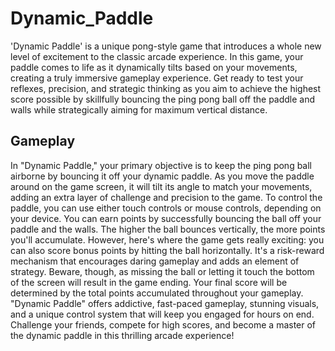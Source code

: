 # Dynamic_Paddle
'Dynamic Paddle' is a unique pong-style game that introduces a whole new level of excitement to the classic arcade experience. In this game, your paddle comes to life as it dynamically tilts based on your movements, creating a truly immersive gameplay experience. Get ready to test your reflexes, precision, and strategic thinking as you aim to achieve the highest score possible by skillfully bouncing the ping pong ball off the paddle and walls while strategically aiming for maximum vertical distance.

## Gameplay
In "Dynamic Paddle," your primary objective is to keep the ping pong ball airborne by bouncing it off your dynamic paddle. As you move the paddle around on the game screen, it will tilt its angle to match your movements, adding an extra layer of challenge and precision to the game.
To control the paddle, you can use either touch controls or mouse controls, depending on your device. You can earn points by successfully bouncing the ball off your paddle and the walls. The higher the ball bounces vertically, the more points you'll accumulate. However, here's where the game gets really exciting: you can also score bonus points by hitting the ball horizontally. It's a risk-reward mechanism that encourages daring gameplay and adds an element of strategy.
Beware, though, as missing the ball or letting it touch the bottom of the screen will result in the game ending. Your final score will be determined by the total points accumulated throughout your gameplay.
"Dynamic Paddle" offers addictive, fast-paced gameplay, stunning visuals, and a unique control system that will keep you engaged for hours on end. Challenge your friends, compete for high scores, and become a master of the dynamic paddle in this thrilling arcade experience!
